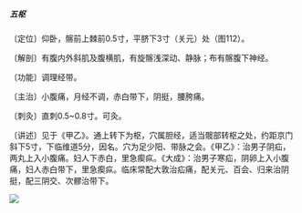 ##### 五枢

〔定位〕仰卧，髂前上棘前0.5寸，平脐下3寸（关元）处（图112）。

〔解剖〕有腹内外斜肌及腹横肌，有旋髂浅深动、静脉；布有髂腹下神经。

〔功能〕调理经带。

〔主治〕小腹痛，月经不调，赤白带下，阴挺，腰胯痛。

〔刺灸〕直刺0.5~0.8寸。可灸。

〔讲述〕见于《甲乙》。通上转下为枢，穴属胆经，适当髋部转枢之处，约距京门斜下5寸，下临维道5分，因名。穴为足少阳、带脉之会。《甲乙》：治男子阴疝，两丸上入小腹痛。妇人下赤白，里急瘈疭。《大成》：治男子寒疝，阴卵上入小腹痛，妇人赤白带下，里急瘈疭。临床常配大敦治疝痛，配关元、百会、归来治阴挺，配三阴交、次髎治带下。

![](img/图112.jpg)
